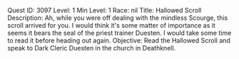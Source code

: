 Quest ID: 3097
Level: 1
Min Level: 1
Race: nil
Title: Hallowed Scroll
Description: Ah, while you were off dealing with the mindless Scourge, this scroll arrived for you. I would think it's some matter of importance as it seems it bears the seal of the priest trainer Duesten. I would take some time to read it before heading out again.
Objective: Read the Hallowed Scroll and speak to Dark Cleric Duesten in the church in Deathknell.
